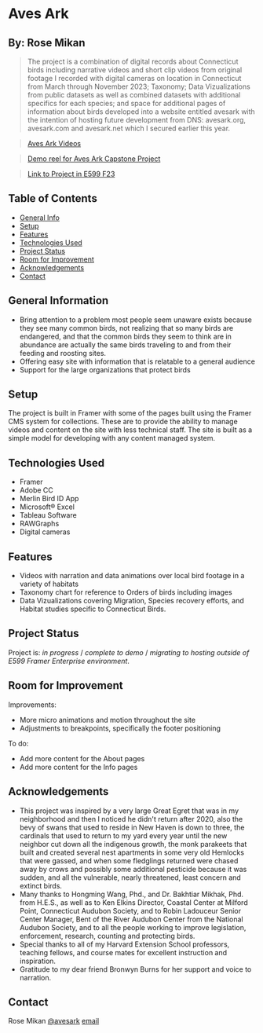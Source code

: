 # Aves Ark 

## By: Rose Mikan

> The project is a combination of digital records about Connecticut birds including narrative videos and short clip videos from original footage I recorded with digital cameras on location in Connecticut from March through November 2023; Taxonomy; Data Vizualizations from public datasets as well as combined datasets with additional specifics for each species; and space for additional pages of information about birds developed into a website entitled avesark with the intention of hosting future development from DNS: avesark.org, avesark.com and avesark.net which I secured earlier this year.  


> [Aves Ark Videos](https://www.youtube.com/@avesark)

> [Demo reel for Aves Ark Capstone Project](https://youtu.be/Z9vFpsifWTU)

> [Link to Project in E599 F23](https://framer.com/projects/avesark--mul8yCWtLm11RA7McgLR)

## Table of Contents
* [General Info](#general-information)
* [Setup](#setup)
* [Features](#features)
* [Technologies Used](#technologies-used)
* [Project Status](#project-status)
* [Room for Improvement](#room-for-improvement)
* [Acknowledgements](#acknowledgements)
* [Contact](#contact)

## General Information

- Bring attention to a problem most people seem unaware exists because they see many common birds, not realizing that so many birds are endangered, and that the common birds they seem to think are in abundance are actually the same birds traveling to and from their feeding and roosting sites.
- Offering easy site with information that is relatable to a general audience
- Support for the large organizations that protect birds

## Setup
The project is built in Framer with some of the pages built using the Framer CMS system for collections. These are to provide the ability to manage videos and content on the site with less technical staff. The site is built as a simple model for developing with any content managed system. 

## Technologies Used
- Framer
- Adobe CC
- Merlin Bird ID App
- Microsoft® Excel
- Tableau Software
- RAWGraphs
- Digital cameras


## Features
- Videos with narration and data animations over local bird footage in a variety of habitats
- Taxonomy chart for reference to Orders of birds including images
- Data Vizualizations covering Migration, Species recovery efforts, and Habitat studies specific to Connecticut Birds.


## Project Status
Project is: _in progress_ / _complete to demo_ / _migrating to hosting outside of E599 Framer Enterprise environment_. 

## Room for Improvement

Improvements:
- More micro animations and motion throughout the site
- Adjustments to breakpoints, specifically the footer positioning

To do:
- Add more content for the About pages
- Add more content for the Info pages


## Acknowledgements
- This project was inspired by a very large Great Egret that was in my neighborhood and then I noticed he didn't return after 2020, also the bevy of swans that used to reside in New Haven is down to three, the cardinals that used to return to my yard every year until the new neighbor cut down all the indigenous growth, the monk parakeets that built and created several nest apartments in some very old Hemlocks that were gassed, and when some fledglings returned were chased away by crows and possibly some additional pesticide because it was sudden, and all the vulnerable, nearly threatened, least concern and extinct birds.
- Many thanks to Hongming Wang, Phd., and Dr. Bakhtiar Mikhak, Phd. from H.E.S., as well as to Ken Elkins
Director, Coastal Center at Milford Point, Connecticut Audubon Society, and to Robin Ladouceur
Senior Center Manager, Bent of the River Audubon Center from the National Audubon Society, and to all the people working to improve legislation, enforcement, research, counting and protecting birds.
- Special thanks to all of my Harvard Extension School professors, teaching fellows, and course mates for excellent instruction and inspiration.
-  Gratitude to my dear friend Bronwyn Burns for her support and voice to narration.


## Contact
Rose Mikan [@avesark](https://www.youtube.com/@avesark/) [email](avesarkorg@gmail.com)
